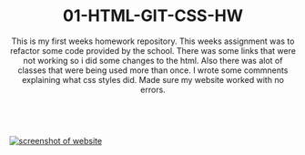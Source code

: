 <!doctype html>
<body>
<header>
<h1 align="center">01-HTML-GIT-CSS-HW</h1>
<p>This is my first weeks homework repository. This weeks assignment was to refactor some code provided by the school. There was some links that were not working so i did some changes to the html. Also there was alot of classes that were being used more than once. I wrote some commnents explaining what css styles did. Made sure my website worked with no errors.
</header>
<br>
<a href=>
<img src="assets/images/digital-marketing-meeting.jpg" alt="screenshot of website">
</body>
</html>